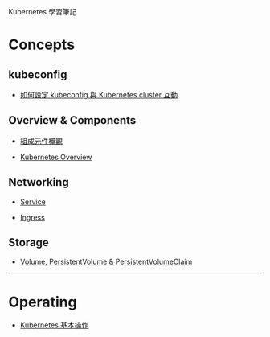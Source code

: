 Kubernetes 學習筆記


Concepts
========

## kubeconfig

- [如何設定 kubeconfig 與 Kubernetes cluster 互動](concept/howto_configure_kubeconfig.md)

## Overview & Components

- [組成元件概觀](concept/component_overview.md)

- [Kubernetes Overview](concept/overview.md)

## Networking

- [Service](concept/network/service.md)

- [Ingress](concept/network/ingress.md)

## Storage

- [Volume, PersistentVolume & PersistentVolumeClaim](concept/storage/volume.md)


-------------------------


Operating
=========

- [Kubernetes 基本操作](operation/basic.md)



